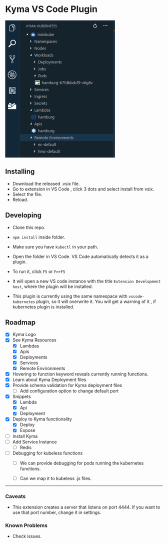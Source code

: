 # Kyma VS Code Plugin

![Kyma-tree-view](images/screenshots/kyma-tree-view.png)

## Installing
- Download the released .vsix file. 
- Go to extension in VS Code , click 3 dots and select install from vsix.
- Select the file.
- Reload.

## Developing
- Clone this repo.
- `npm install` inside folder.
- Make sure you have `kubectl` in your path.
- Open the folder in VS Code. VS Code automatically detects it as a plugin.
- To run it, click `F5` or `Fn+F5`
- It will open a new VS code instance with the title `Extension Development host`, where the plugin will be installed.

- This plugin is currently using the same namespace with `vscode-kubernetes` plugin, so it will overwrite it. You will get a warning of it , if kubernetes plugin is installed.

## Roadmap

- [x] Kyma Logo  
- [x] See Kyma Resources
    - [x] Lambdas
    - [x] Apis
    - [x] Deployments
    - [x] Services
    - [x] Remote Environments
- [x] Hovering to function keyword reveals currently running functions.
- [x] Learn about Kyma Deployment files
- [x] Provide schema validation for Kyma deployment files
    - [ ] Add configuration option to change default port 
- [x] Snippets
    - [x] Lambda
    - [x] Api
    - [x] Deployment
- [x] Deploy to Kyma functionality
    - [x] Deploy 
    - [x] Expose
- [ ] Install Kyma
- [ ] Add Service Instance
    - [ ] Redis
- [ ] Debugging for kubeless functions
    - [ ] We can provide debugging for pods running the kubernetes functions. 
    - [ ] Can we map it to kubeless .js files.


---
### Caveats
- This extension creates a server that listens on port 4444. If you want to use that port number, change it in settings.

### Known Problems
- Check issues.